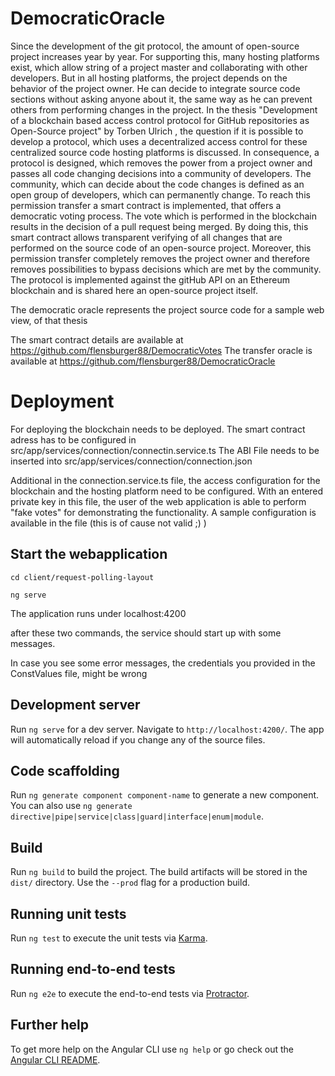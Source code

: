 # DemocraticOracle
Since the development of the git protocol, the amount of open-source project increases year by year.
For supporting this, many hosting platforms exist, which allow string of a project master and collaborating with other developers.
But in all hosting platforms, the project depends on the behavior of the project owner.
He can decide to integrate source code sections without asking anyone about it, the same way as he can prevent others from performing changes in the project.
In the thesis "Development of a blockchain based access control protocol for GitHub repositories as Open-Source project" by Torben Ulrich , the question if it is possible to develop a protocol, which uses a decentralized access control for these centralized source code hosting platforms is discussed.
In consequence, a protocol is designed, which removes the power from a project owner and passes all code changing decisions into a community of developers.
The community, which can decide about the code changes is defined as an open group of developers, which can permanently change.
To reach this permission transfer a smart contract is implemented, that offers a democratic voting process.
The vote which is performed in the blockchain results in the decision of a pull request being merged.
By doing this, this smart contract allows transparent verifying of all changes that are performed on the source code of an open-source project.
Moreover, this permission transfer completely removes the project owner and therefore removes possibilities to bypass decisions which are met by the community.
The protocol is implemented against the gitHub API on an Ethereum blockchain and is shared here an open-source project itself.


The democratic oracle represents the project source code for a sample web view, of that thesis

The smart contract details are available at https://github.com/flensburger88/DemocraticVotes
The transfer oracle is available at https://github.com/flensburger88/DemocraticOracle


# Deployment
For deploying the blockchain needs to be deployed.
The smart contract adress has to be configured in src/app/services/connection/connectin.service.ts
The ABI File needs to be inserted into src/app/services/connection/connection.json

Additional in the connection.service.ts file, the access configuration for the blockchain and the hosting platform need to be configured.
With an entered private key in this file, the user of the web application is able to perform "fake votes" for demonstrating the functionality.
A sample configuration is available in the file (this is of cause not valid ;) )




## Start the webapplication

```cd client/request-polling-layout```

```ng serve```

The application runs under localhost:4200


after these two commands, the service should start up with some messages.

In case you see some error messages, the credentials you provided in the ConstValues file, might be wrong





## Development server

Run `ng serve` for a dev server. Navigate to `http://localhost:4200/`. The app will automatically reload if you change any of the source files.

## Code scaffolding

Run `ng generate component component-name` to generate a new component. You can also use `ng generate directive|pipe|service|class|guard|interface|enum|module`.

## Build

Run `ng build` to build the project. The build artifacts will be stored in the `dist/` directory. Use the `--prod` flag for a production build.

## Running unit tests

Run `ng test` to execute the unit tests via [Karma](https://karma-runner.github.io).

## Running end-to-end tests

Run `ng e2e` to execute the end-to-end tests via [Protractor](http://www.protractortest.org/).

## Further help

To get more help on the Angular CLI use `ng help` or go check out the [Angular CLI README](https://github.com/angular/angular-cli/blob/master/README.md).

